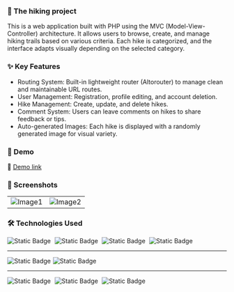 ###  🥾 The hiking project


This is a web application built with PHP using the MVC (Model-View-Controller) architecture. 
It allows users to browse, create, and manage hiking trails based on various criteria. 
Each hike is categorized, and the interface adapts visually depending on the selected category.

### ✨ Key Features
- Routing System: Built-in lightweight router (Altorouter) to manage clean and maintainable URL routes.
- User Management: Registration, profile editing, and account deletion.
- Hike Management: Create, update, and delete hikes.
- Comment System: Users can leave comments on hikes to share feedback or tips.
- Auto-generated Images: Each hike is displayed with a randomly generated image for visual variety.

### 🚀 Demo
🔗 [Demo link](https://www.imadeus.be/others/hiking-project/)

### 📸 Screenshots
<table>
  <tr>
    <td><img src="https://www.imadeus.be/others/portfolio/images/hikes/hikes1.jpg" alt="Image1" /></td>
   <td><img src="https://www.imadeus.be/others/portfolio/images/hikes/hikes2.jpg" alt="Image2" /></td>
  </tr>
</table>  

### 🛠️ Technologies Used
<div style="display: inline-block; margin-right: 5px;">
  <img alt="Static Badge" src="https://img.shields.io/badge/frontend%20-%20Php/MVC/Vue%20-%20%233ea9c0?style=for-the-badge">
</div>
<div style="display: inline-block; margin-right: 5px;">
  <img alt="Static Badge" src="https://img.shields.io/badge/frontend%20-%20Tailwind%20-purple?style=for-the-badge">
</div>
<div style="display: inline-block; margin-right: 5px;">
  <img alt="Static Badge" src="https://img.shields.io/badge/frontend%20-%20html5%20-%20orange?style=for-the-badge">
</div>
<div style="display: inline-block; margin-right: 5px;">
  <img alt="Static Badge" src="https://img.shields.io/badge/frontend%20-%20scss%20-%20pink?style=for-the-badge">
</div>

---

<div style="display: inline-block; margin-right: 5px;">
  <img alt="Static Badge" src="https://img.shields.io/badge/backend%20-%20PHP%20-%20%23998fc3?style=for-the-badge">
</div><div style="display: inline-block; margin-right: 5px;">
  <img alt="Static Badge" src="https://img.shields.io/badge/backend%20-%20PhpMyAdmin/SQL%20-%20%23e95420?style=for-the-badge">
</div>
  
---

<div style="display: inline-block; margin-right: 5px;">
  <img alt="Static Badge" src="https://img.shields.io/badge/program%20-%20vscode%20-%20%23397ab2?style=for-the-badge">
</div>
<div style="display: inline-block; margin-right: 5px;">
  <img alt="Static Badge" src="https://img.shields.io/badge/program%20-%20git%20-%20%23ffb321?style=for-the-badge">
</div>
<div style="display: inline-block; margin-right: 5px;">
  <img alt="Static Badge" src="https://img.shields.io/badge/program%20-%20github%20-%20red?style=for-the-badge">
</div>



